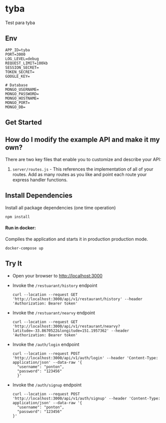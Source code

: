 # tyba

Test para tyba

## Env
```shell
APP_ID=tyba
PORT=3000
LOG_LEVEL=debug
REQUEST_LIMIT=100kb
SESSION_SECRET=
TOKEN_SECRET=
GOOGLE_KEY=

# Database
MONGO_USERNAME=
MONGO_PASSWORD=
MONGO_HOSTNAME=
MONGO_PORT=
MONGO_DB=
```

## Get Started


## How do I modify the example API and make it my own?

There are two key files that enable you to customize and describe your API:
1. `server/routes.js` - This references the implementation of all of your routes. Add as many routes as you like and point each route your express handler functions.

## Install Dependencies

Install all package dependencies (one time operation)

```shell
npm install
```

#### Run in docker:

Compiles the application and starts it in production production mode.

```shell
docker-compose up
```

## Try It
* Open your browser to [http://localhost:3000](http://localhost:3000)
* Invoke the `/restuarant/history` endpoint 
  ```shell
  curl --location --request GET 'http://localhost:3000/api/v1/restaurant/history' --header 'Authorization: Bearer token'
  ```
* Invoke the `/restuarant/nearvy` endpoint 
  ```shell
  curl --location --request GET 'http://localhost:3000/api/v1/restaurant/nearvy?latitude=-33.8670522&longitude=151.1957362' --header 'Authorization: Bearer token'
  ```
  
* Invoke the `/auth/login` endpoint 
  ```shell
  curl --location --request POST 'http://localhost:3000/api/v1/auth/login' --header 'Content-Type: application/json' --data-raw '{
    "username": "ponton",
    "password": "123456"
    }'
  ```
  
* Invoke the `/auth/signup` endpoint 
  ```shell
  curl --location --request POST 'http://localhost:3000/api/v1/auth/signup' --header 'Content-Type: application/json' --data-raw '{
    "username": "ponton",
    "password": "123456"
  }'
  ```

   
